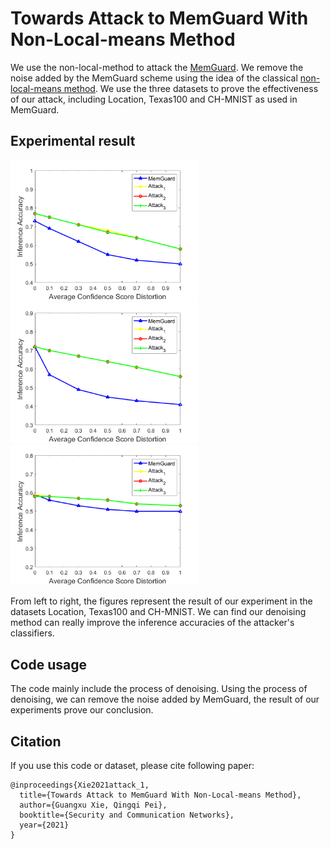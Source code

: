 # Towards Attack to MemGuard With Non-Local-means Method
We use the non-local-method to attack the [MemGuard](https://arxiv.org/abs/1909.10594). We remove the noise added by the MemGuard scheme using the idea of the classical [non-local-means method](https://ieeexplore.ieee.org/abstract/document/1467423). We use the three datasets to prove the effectiveness of our attack, including Location, Texas100 and CH-MNIST as used in MemGuard. 
## Experimental result
<p float="center">
  <img src="https://github.com/gxx1506215897/Towards-Attack-to-MemGuard/blob/main/Experimental_result/location.png" alt='images' width="300"/>
  <img src="https://github.com/gxx1506215897/Towards-Attack-to-MemGuard/blob/main/Experimental_result/texas.png" alt='images' width="300"/>
  <img src="https://github.com/gxx1506215897/Towards-Attack-to-MemGuard/blob/main/Experimental_result/chmnist.png" alt='images' width="300"/> 
</p>
From left to right, the figures represent the result of our experiment in the datasets Location, Texas100 and CH-MNIST. We can find our denoising method can really improve the inference accuracies of the attacker's classifiers.

## Code usage
The code mainly include the process of denoising. Using the process of denoising, we can remove the noise added by MemGuard, the result of our experiments prove our conclusion.
## Citation
If you use this code or dataset, please cite following paper:
```
@inproceedings{Xie2021attack_1,
  title={Towards Attack to MemGuard With Non-Local-means Method},
  author={Guangxu Xie, Qingqi Pei},
  booktitle={Security and Communication Networks},
  year={2021}
}
```


